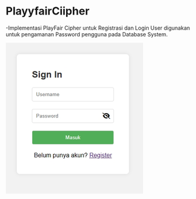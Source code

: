 # PlayyfairCiipher
-Implementasi PlayFair Cipher untuk Registrasi dan Login User digunakan untuk pengamanan Password pengguna pada Database System.

![login](login.jpg)
